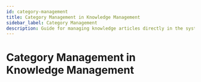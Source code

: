 ```yaml
---
id: category-management
title: Category Management in Knowledge Management
sidebar_label: Category Management
description: Guide for managing knowledge articles directly in the system
---
```


# Category Management in Knowledge Management